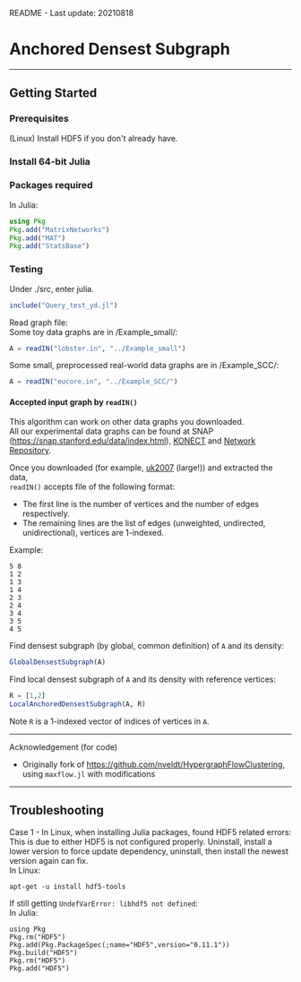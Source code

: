 README - Last update: 20210818

# Anchored Densest Subgraph

------

## Getting Started

### Prerequisites
(Linux) Install HDF5 if you don't already have.

 

### Install 64-bit Julia

### Packages required
In Julia:
```julia
using Pkg
Pkg.add("MatrixNetworks")
Pkg.add("MAT")
Pkg.add("StatsBase")
```

### Testing
Under ./src, enter julia.
```julia
include("Query_test_yd.jl")
```

Read graph file:  
Some toy data graphs are in /Example_small/:

```julia
A = readIN("lobster.in", "../Example_small")
```

Some small, preprocessed real-world data graphs are in /Example_SCC/:

```julia
A = readIN("eucore.in", "../Example_SCC/")
```

#### Accepted input graph by `readIN()`
This algorithm can work on other data graphs you downloaded.  
All our experimental data graphs can be found at SNAP (https://snap.stanford.edu/data/index.html), [KONECT](http://konect.cc/) and [Network Repository](https://networkrepository.com/networks.php).

Once you downloaded  (for example, [uk2007](http://konect.cc/networks/dimacs10-uk-2007-05/) (large!)) and extracted the data,  
`readIN()` accepts file of the following format:

- The first line is the number of vertices and the number of edges respectively.
- The remaining lines are the list of edges (unweighted, undirected, unidirectional), vertices are 1-indexed.

Example:  
```
5 8  
1 2  
1 3  
1 4  
2 3  
2 4  
3 4  
3 5  
4 5  
```

Find densest subgraph (by global, common definition) of `A` and its density:

```julia
GlobalDensestSubgraph(A)
```

Find local densest subgraph of `A` and its density with reference vertices:

```julia
R = [1,2]
LocalAnchoredDensestSubgraph(A, R)
```
Note `R` is a 1-indexed vector of indices of vertices in `A`.

------
Acknowledgement (for code)

- Originally fork of https://github.com/nveldt/HypergraphFlowClustering, using `maxflow.jl` with modifications

------
## Troubleshooting

Case 1 - In Linux, when installing Julia packages, found HDF5 related errors:  
This is due to either HDF5 is not configured properly. Uninstall, install a lower version to force update dependency, uninstall, then install the newest version again can fix.  
In Linux:
```
apt-get -u install hdf5-tools
```

If still getting `UndefVarError: libhdf5 not defined`:  
In Julia:  
```
using Pkg  
Pkg.rm("HDF5")  
Pkg.add(Pkg.PackageSpec(;name="HDF5",version="0.11.1"))  
Pkg.build("HDF5")  
Pkg.rm("HDF5")  
Pkg.add("HDF5") 
```
